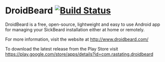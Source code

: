 DroidBeard  [![Build Status](https://travis-ci.org/rastating/DroidBeard.svg?branch=master)](https://travis-ci.org/rastating/DroidBeard)
==========

DroidBeard is a free, open-source, lightweight and easy to use Android app for managing your SickBeard installation either at home or remotely.

For more information, visit the website at http://www.droidbeard.com/

To download the latest release from the Play Store visit https://play.google.com/store/apps/details?id=com.rastating.droidbeard
